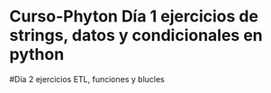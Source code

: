 # Curso-Phyton Día 1 ejercicios de strings, datos y condicionales en python
#Día 2 ejercicios ETL, funciones y blucles

